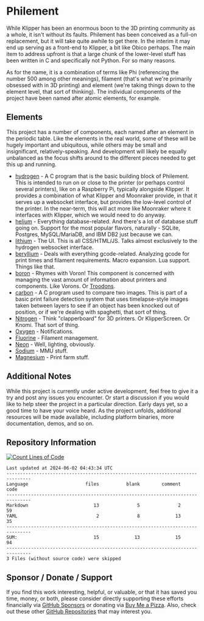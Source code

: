 # Philement
While Klipper has been an enormous boon to the 3D printing community as a whole, it isn't without its faults. Philement has been conceived as a full-on replacement, but it will take quite awhile to get there. In the interim it may end up serving as a front-end to Klipper, a bit like Obico perhaps. The main item to address upfront is that a large chunk of the lower-level stuff has been written in C and specifically not Python. For so many reasons. 

As for the name, it is a combination of terms like Phi (referencing the number 500 among other meanings), filament (that's what we're primarily obsessed with in 3D printing) and element (we're taking things down to the element level, that sort of thinking). The individual components of the project have been named after atomic elements, for example.

## Elements
This project has a number of components, each named after an element in the periodic table. Like the elements in the real world, some of these will be hugely important and ubiquitous, while others may be small and insignificant, relatively-speaking. And development will likely be equally unbalanced as the focus shifts around to the different pieces needed to get this up and running.
- [hydrogen](https://github.com/500Foods/Philement/tree/main/001-hydrogen/README.md) - A C program that is the basic building block of Philement. This is intended to run on or close to the printer (or perhaps control several printers), like on a Raspberry Pi, typically alongside Klipper. It provides a combination of what Klipper and Moonraker provide, in that it serves up a websocket interface, but provides the low-level control of the printer. In the near-term, this will act more like Moonraker where it interfaces with Klipper, which we would need to do anyway.
- [helium](https://github.com/500Foods/Philement/tree/main/002-helium/README.md) - Everything database-related. And there's a lot of database stuff going on. Support for the most popular flavors, naturally - SQLite, Postgres, MySQL/MariaDB, and IBM DB2 just because we can.
- [lithium](https://github.com/500Foods/Philement/tree/main/003-lithium/README.md) - The UI. This is all CSS/HTML/JS. Talks almost exclusively to the hydrogen websocket interface. 
- [beryllium](https://github.com/500Foods/Philement/tree/main/004-beryllium/README.md) - Deals with everything gcode-related. Analyzing gcode for print times and filament requirements. Macro expansion. Lua support. Things like that.
- [boron](https://github.com/500Foods/Philement/tree/main/005-boron/README.md) - Rhymes with Voron! This component is concerned with managing the vast amount of information about printers and components. Like Vorons. Or [Troodons](https://github.com/500Foods/WelcomeToTroodon).
- [carbon](https://github.com/500Foods/Philement/tree/main/006-carbon/README.md) - A C program used to compare two images. This is part of a basic print failure detection system that uses timelapse-style images taken between layers to see if an object has been knocked out of position, or if we're dealing with spaghetti, that sort of thing.
- [Nitrogen](https://github.com/500Foods/Philement/tree/main/007-nitrogen/README.md) - Think "clapperboard" for 3D printers. Or KlipperScreen. Or Knomi. That sort of thing.  
- [Oxygen](https://github.com/500Foods/Philement/tree/main/008-oxygen/README.md) - Notifications.
- [Fluorine](https://github.com/500Foods/Philement/tree/main/009-fluorine/README.md) - Filament management.
- [Neon](https://github.com/500Foods/Philement/tree/main/010-neon/README.md) - Well, lighting, obviously.
- [Sodium](https://github.com/500Foods/Philement/tree/main/011-sodium/README.md) - MMU stuff.
- [Magnesium](https://github.com/500Foods/Philement/tree/main/012-magnesium/README.md) - Print farm stuff.

## Additional Notes
While this project is currently under active development, feel free to give it a try and post any issues you encounter.  Or start a discussion if you would like to help steer the project in a particular direction.  Early days yet, so a good time to have your voice heard.  As the project unfolds, additional resources will be made available, including platform binaries, more documentation, demos, and so on.

## Repository Information 
[![Count Lines of Code](https://github.com/500Foods/Template/actions/workflows/main.yml/badge.svg)](https://github.com/500Foods/Template/actions/workflows/main.yml)
<!--CLOC-START -->
```
Last updated at 2024-06-02 04:43:34 UTC
-------------------------------------------------------------------------------
Language                     files          blank        comment           code
-------------------------------------------------------------------------------
Markdown                        13              5              2             59
YAML                             2              8             13             35
-------------------------------------------------------------------------------
SUM:                            15             13             15             94
-------------------------------------------------------------------------------
3 Files (without source code) were skipped
```
<!--CLOC-END-->

## Sponsor / Donate / Support
If you find this work interesting, helpful, or valuable, or that it has saved you time, money, or both, please consider directly supporting these efforts financially via [GitHub Sponsors](https://github.com/sponsors/500Foods) or donating via [Buy Me a Pizza](https://www.buymeacoffee.com/andrewsimard500). Also, check out these other [GitHub Repositories](https://github.com/500Foods?tab=repositories&q=&sort=stargazers) that may interest you.
